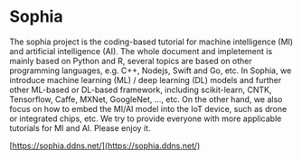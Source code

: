 # Sophia



The sophia project is the coding-based tutorial for machine intelligence (MI) and artificial intelligence (AI). The whole document and impletement is mainly based on Python and R, several topics are based on other programming languages, e.g. C++, Nodejs, Swift and Go, etc. In Sophia, we introduce machine learning (ML) / deep learning (DL) models and further other ML-based or DL-based framework, including scikit-learn, CNTK, Tensorflow, Caffe, MXNet, GoogleNet, ..., etc. On the other hand, we also focus on how to embed the MI/AI model into the IoT device, such as drone or integrated chips, etc. We try to provide everyone with more applicable tutorials for MI and AI. Please enjoy it.



[https://sophia.ddns.net/](https://sophia.ddns.net/)